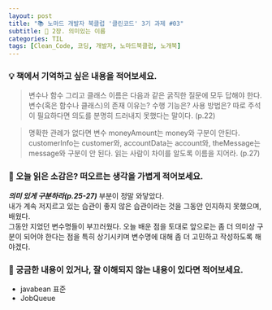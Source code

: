 ```yaml
---
layout: post
title: "📚 노마드 개발자 북클럽 '클린코드' 3기 과제 #03"
subtitle: 🔖 2장. 의미있는 이름
categories: TIL
tags: [Clean_Code, 코딩, 개발자, 노마드북클럽, 노개북]
---
```


### 💡 책에서 기억하고 싶은 내용을 적어보세요.

> 변수나 함수 그리고 클래스 이름은 다음과 같은 굵직한 질문에 모두 답해야 한다. 변수(혹은 함수나 클래스)의 존재 이유는? 수행 기능은? 사용 방법은? 따로 주석이 필요하다면 의도를 분명히 드러내지 못했다는 말이다. (p.22)

> 명확한 관례가 없다면 변수 moneyAmount는 money와 구분이 안된다. customerInfo는 customer와, accountData는 account와, theMessage는 message와 구분이 안 된다. 읽는 사람이 차이를 알도록 이름을 지어라. (p.27)

### 💭 오늘 읽은 소감은? 떠오르는 생각을 가볍게 적어보세요.

**_의미 있게 구분하라(p.25-27)_** 부분이 정말 와닿았다.<br>
내가 계속 저지르고 있는 습관이 좋지 않은 습관이라는 것을 그동안 인지하지 못했으며, 배웠다.<br>
그동안 지었던 변수명들이 부끄러웠다. 오늘 배운 점을 토대로 앞으로는 좀 더 의미상 구분이 되어야 한다는 점을 특히 상기시키며 변수명에 대해 좀 더 고민하고 작성하도록 해야겠다.

### 🤔 궁금한 내용이 있거나, 잘 이해되지 않는 내용이 있다면 적어보세요.

- javabean 표준
- JobQueue
